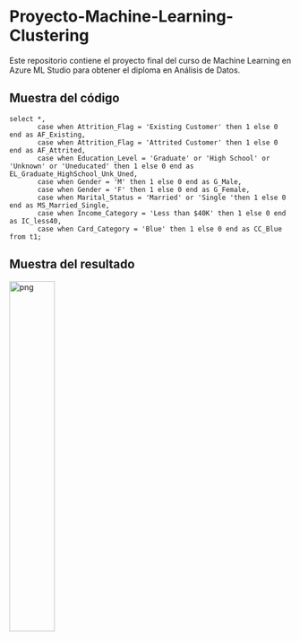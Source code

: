 # Proyecto-Machine-Learning-Clustering
Este repositorio contiene el proyecto final del curso de Machine Learning en Azure ML Studio para obtener el diploma en Análisis de Datos.

## Muestra del código
```Azure Machine Learning Studio
select *,
       case when Attrition_Flag = 'Existing Customer' then 1 else 0 end as AF_Existing,
       case when Attrition_Flag = 'Attrited Customer' then 1 else 0 end as AF_Attrited,
       case when Education_Level = 'Graduate' or 'High School' or 'Unknown' or 'Uneducated' then 1 else 0 end as EL_Graduate_HighSchool_Unk_Uned,
       case when Gender = 'M' then 1 else 0 end as G_Male,
       case when Gender = 'F' then 1 else 0 end as G_Female,
       case when Marital_Status = 'Married' or 'Single 'then 1 else 0 end as MS_Married_Single,
       case when Income_Category = 'Less than $40K' then 1 else 0 end as IC_less40,
       case when Card_Category = 'Blue' then 1 else 0 end as CC_Blue
from t1;
```

## Muestra del resultado

<img align="left" alt="png" src="https://user-images.githubusercontent.com/98499583/151684104-df758c06-0fd8-40df-8c31-dca2c2e4f5b9.png" width="40%" height="auto" />
